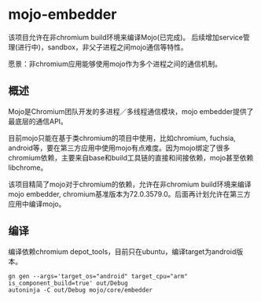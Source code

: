 # mojo-embedder
该项目允许在非chromium build环境来编译Mojo(已完成)。
后续增加service管理(进行中)，sandbox，非父子进程之间mojo通信等特性。

愿景：非chromium应用能够使用mojo作为多个进程之间的通信机制。

## 概述
Mojo是Chromium团队开发的多进程／多线程通信模块，mojo embedder提供了最底层的通信API。

目前mojo只能在基于类chromium的项目中使用，比如chromium, fuchsia, android等，要在第三方应用中使用mojo有点难度。因为mojo绑定了很多chromium依赖，主要来自base和build工具链的直接和间接依赖，mojo甚至依赖libchrome。

该项目精简了mojo对于chromium的依赖，允许在非chromium build环境来编译mojo embedder, chromium基准版本为72.0.3579.0。后面再计划允许在第三方应用中编译mojo。

## 编译
编译依赖chromium depot_tools，目前只在ubuntu，编译target为android版本。

```
gn gen --args='target_os="android" target_cpu="arm" is_component_build=true' out/Debug
autoninja -C out/Debug mojo/core/embedder
```
